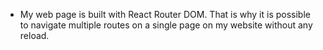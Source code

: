 - My web page is built with React Router DOM. That is why it is possible to navigate multiple routes on a single page on my website without any reload.